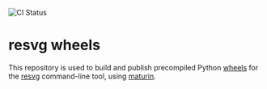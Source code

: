 ![CI Status](https://github.com/anthrotype/resvg-wheels/actions/workflows/ci.yml/badge.svg)

# resvg wheels

This repository is used to build and publish precompiled Python [wheels](https://pythonwheels.com/) for the [resvg](https://github.com/RazrFalcon/resvg) command-line tool, using [maturin](https://maturin.rs/).
